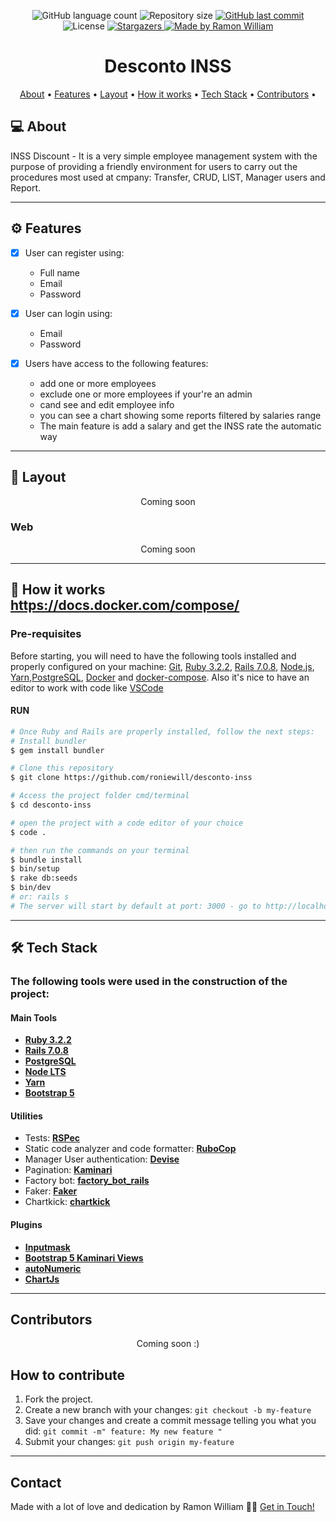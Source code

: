 
<p align="center">
  <img alt="GitHub language count" src="https://img.shields.io/github/languages/count/roniewill/desconto-inss?style=flat-square&logo=appveyor">

  <img alt="Repository size" src="https://img.shields.io/github/repo-size/roniewill/desconto-inss?style=flat-square&logo=appveyor">
  
  <a href="https://github.com/roniewill/desconto-inss/commits/main">
    <img alt="GitHub last commit" src="https://img.shields.io/github/last-commit/roniewill/desconto-inss?style=flat-square&logo=appveyor">
  </a>
    
  <img alt="License" src="https://img.shields.io/badge/license-MIT-brightgreen?style=flat-square&logo=appveyor">
  
  <a href="https://github.com/roniewill/desconto-inss">
    <img alt="Stargazers" src="https://img.shields.io/github/stars/roniewill/desconto-inss?style=flat-square&logo=appveyor">
  </a>

  <a href="https://www.linkedin.com/in/ramonwilliam/">
    <img alt="Made by Ramon William" src="https://img.shields.io/badge/Made%20by-Ramon%20William-blue?style=flat-square&logo=appveyor">
  </a>
</p>


<h1 align="center"> Desconto INSS </h1>

<p align="center">
 <a href="#-about">About</a> •
 <a href="#-features">Features</a> •
 <a href="#-layout">Layout</a> • 
 <a href="#-how-it-works">How it works</a> • 
 <a href="#-tech-stack">Tech Stack</a> • 
 <a href="#contributors">Contributors</a> •
</p>


## 💻 About

INSS Discount - It is a very simple employee management system with the purpose of providing a friendly environment for users to carry out the procedures most used at cmpany: Transfer, CRUD, LIST, Manager users and Report.

---


## ⚙️ Features

- [x] User can register using: 
  - Full name 
  - Email 
  - Password 

- [x] User can login using: 
  - Email 
  - Password 
  
- [x] Users have access to the following features: 
  - add one or more employees
  - exclude one or more employees if your're an admin
  - cand see and edit employee info
  - you can see a chart showing some reports filtered by salaries range
  - The main feature is add a salary and get the INSS rate the automatic way

---


## 🎨 Layout

<p align="center">Coming soon</p>

### Web

<p align="center">Coming soon</p>

---


## 🚀 How it works https://docs.docker.com/compose/

### Pre-requisites

Before starting, you will need to have the following tools installed and properly configured on your machine:
[Git](https://git-scm.com), [Ruby 3.2.2](https://www.ruby-lang.org/), [Rails 7.0.8](https://rubyonrails.org/), [Node.js](https://nodejs.org/en/), [Yarn](https://yarnpkg.com/),[PostgreSQL](https://www.postgresql.org/), [Docker](https://docs.docker.com/desktop/) and [docker-compose](https://docs.docker.com/compose/). 
Also it's nice to have an editor to work with code like [VSCode](https://code.visualstudio.com/)

#### RUN

```bash
# Once Ruby and Rails are properly installed, follow the next steps:
# Install bundler
$ gem install bundler

# Clone this repository
$ git clone https://github.com/roniewill/desconto-inss

# Access the project folder cmd/terminal
$ cd desconto-inss

# open the project with a code editor of your choice
$ code .

# then run the commands on your terminal
$ bundle install
$ bin/setup
$ rake db:seeds
$ bin/dev 
# or: rails s
# The server will start by default at port: 3000 - go to http://localhost:3000

```

---


## 🛠 Tech Stack

### The following tools were used in the construction of the project:

#### **Main Tools**

-   **[Ruby 3.2.2](https://www.ruby-lang.org/en/downloads/)**
-   **[Rails 7.0.8](https://github.com/rails/rails/tree/7-0-stable)**
-   **[PostgreSQL](https://www.postgresql.org/)**
-   **[Node LTS](https://nodejs.org/en/)**
-   **[Yarn](https://yarnpkg.com/)**
-   **[Bootstrap 5](https://getbootstrap.com/docs/5.0/getting-started/download/)**


#### **Utilities**

-   Tests:  **[RSPec](https://rspec.info/)**
-   Static code analyzer and code formatter:  **[RuboCop](https://github.com/rubocop/rubocop)**
-   Manager User authentication:  **[Devise](https://github.com/heartcombo/devise)**
-   Pagination: **[Kaminari](https://github.com/kaminari/kaminari)**
-   Factory bot: **[factory_bot_rails](https://github.com/thoughtbot/factory_bot_rails)**
-   Faker: **[Faker](https://github.com/faker-ruby/faker)**
-   Chartkick: **[chartkick](https://github.com/ankane/chartkick)**

#### **Plugins**

- **[Inputmask](https://github.com/RobinHerbots/Inputmask)**
- **[Bootstrap 5 Kaminari Views](https://github.com/felipecalvo/bootstrap5-kaminari-views)**
- **[autoNumeric](https://github.com/autoNumeric/autoNumeric/)**
- **[ChartJs](https://github.com/chartjs/Chart.js)**

---


## Contributors

<p align="center">Coming soon :)</p>

## How to contribute

1. Fork the project.
2. Create a new branch with your changes: `git checkout -b my-feature`
3. Save your changes and create a commit message telling you what you did: `git commit -m" feature: My new feature "`
4. Submit your changes: `git push origin my-feature`

---


## Contact

Made with a lot of love and dedication by Ramon William 👋🏽 [Get in Touch!](Https://www.linkedin.com/in/ramonwilliam/)

